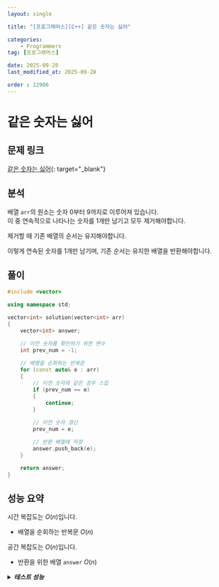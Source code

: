 ```yaml
---
layout: single

title: "[프로그래머스][C++] 같은 숫자는 싫어"

categories:
    - Programmers
tag: [프로그래머스]

date: 2025-09-28
last_modified_at: 2025-09-28

order : 12906
---
```


# 같은 숫자는 싫어

## 문제 링크

[같은 숫자는 싫어](https://school.programmers.co.kr/learn/courses/30/lessons/12906){: target="_blank"}

## 분석

배열 `arr`의 원소는 숫자 0부터 9까지로 이루어져 있습니다.  
이 중 연속적으로 나타나는 숫자를 1개만 남기고 모두 제거해야합니다.

제거할 때 기존 배열의 순서는 유지해야합니다.

이렇게 연속된 숫자를 1개만 남기며, 기존 순서는 유지한 배열을 반환해야합니다.

## 풀이

```cpp
#include <vector>

using namespace std;

vector<int> solution(vector<int> arr) 
{
    vector<int> answer;

    // 이전 숫자를 확인하기 위한 변수
    int prev_num = -1;
    
    // 배열을 순회하는 반복문
    for (const auto& e : arr)
    {
        // 이전 숫자와 같은 경우 스킵
        if (prev_num == e)
        {
            continue;
        }
        
        // 이전 숫자 갱신
        prev_num = e;

        // 반환 배열에 저장
        answer.push_back(e);
    }

    return answer;
}
```

## 성능 요약

시간 복잡도는 $O(n)$입니다.

- 배열을 순회하는 반복문 $O(n)$

공간 복잡도는 $O(n)$입니다.

- 반환을 위한 배열 `answer` $O(n)$

<details>
<summary><h5 style="display: inline;">테스트 성능</h5></summary>
<div markdown="1">

정확성 테스트

테스트 1 〉 통과 (0.01ms, 4.14MB)  
테스트 2 〉 통과 (0.02ms, 4.21MB)  
테스트 3 〉 통과 (0.03ms, 4.13MB)  
테스트 4 〉 통과 (0.02ms, 3.67MB)  
테스트 5 〉 통과 (0.02ms, 4.14MB)  
테스트 6 〉 통과 (0.02ms, 4.22MB)  
테스트 7 〉 통과 (0.02ms, 3.58MB)  
테스트 8 〉 통과 (0.02ms, 4.16MB)  
테스트 9 〉 통과 (0.03ms, 4.17MB)  
테스트 10 〉 통과 (0.02ms, 4.2MB)  
테스트 11 〉 통과 (0.02ms, 4.2MB)  
테스트 12 〉 통과 (0.01ms, 4.2MB)  
테스트 13 〉 통과 (0.02ms, 4.16MB)  
테스트 14 〉 통과 (0.02ms, 3.67MB)  
테스트 15 〉 통과 (0.02ms, 3.68MB)  
테스트 16 〉 통과 (0.03ms, 4.21MB)  
테스트 17 〉 통과 (0.01ms, 4.2MB)  

효율성 테스트

테스트 1 〉 통과 (107.88ms, 105MB)  
테스트 2 〉 통과 (119.60ms, 105MB)  
테스트 3 〉 통과 (107.97ms, 105MB)  
테스트 4 〉 통과 (110.55ms, 105MB)  

</div>
</details>